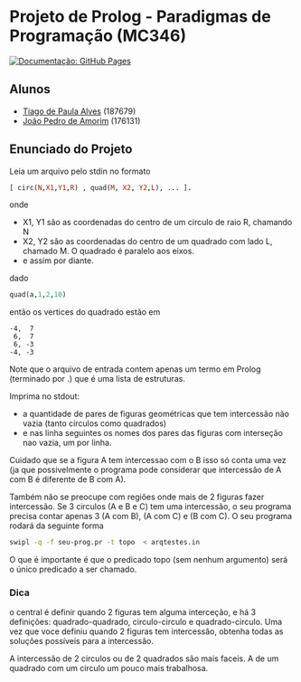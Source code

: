 # Projeto de Prolog - Paradigmas de Programação (MC346)

[![Documentação: GitHub Pages](https://img.shields.io/badge/Documenta%C3%A7%C3%A3o-GitHub%20Pages-blueviolet "Documentação")](https://tiagodepalves.github.io/MC346-prolog/)

## Alunos

- [Tiago de Paula Alves](mailto:t187679@dac.unicamp.br "t187679@dac.unicamp.br") (187679)
- [João Pedro de Amorim](mailto:j176131@dac.unicamp.br "j176131@dac.unicamp.br") (176131)

## Enunciado do Projeto

Leia um arquivo pelo stdin no formato

```prolog
[ circ(N,X1,Y1,R) , quad(M, X2, Y2,L), ... ].
```

onde

- X1, Y1 são as coordenadas do centro de um circulo de raio R, chamando N
- X2, Y2 são as coordenadas do centro de um quadrado com lado L, chamado M. O quadrado é paralelo aos eixos.
- e assim por diante.

dado

```prolog
quad(a,1,2,10)
```

então os vertices do quadrado estão em

```raw
-4,  7
 6,  7
 6, -3
-4, -3
```

Note que o arquivo de entrada contem apenas um termo em Prolog (terminado por .) que é uma lista de estruturas.

Imprima no stdout:

- a quantidade de pares de figuras geométricas que tem intercessão não vazia (tanto círculos como quadrados)
- e nas linha seguintes os nomes dos pares das figuras com interseção nao vazia, um por linha.

Cuidado que se a figura A tem intercessao com o B isso só conta uma vez (ja que possivelmente o programa pode considerar que intercessão de A com B é diferente de B com A).

Também não se preocupe com regiões onde mais de 2 figuras fazer intercessão. Se 3 circulos (A e B e C) tem uma intercessão, o seu programa precisa contar apenas 3 (A com B), (A com C) e (B com C). O seu programa rodará da seguinte forma

```bash
swipl -q -f seu-prog.pr -t topo  < arqtestes.in
```

O que é importante é que o predicado topo (sem nenhum argumento) será o único predicado a ser chamado.

### Dica

o central é definir quando 2 figuras tem alguma interceção, e há 3 definições: quadrado-quadrado, circulo-circulo e quadrado-circulo. Uma vez que voce definiu quando 2 figuras tem intercessão, obtenha todas as soluções possíveis para a intercessão.

A intercessão de 2 circulos ou de 2 quadrados são mais faceis. A de um quadrado com um circulo um pouco mais trabalhosa.
